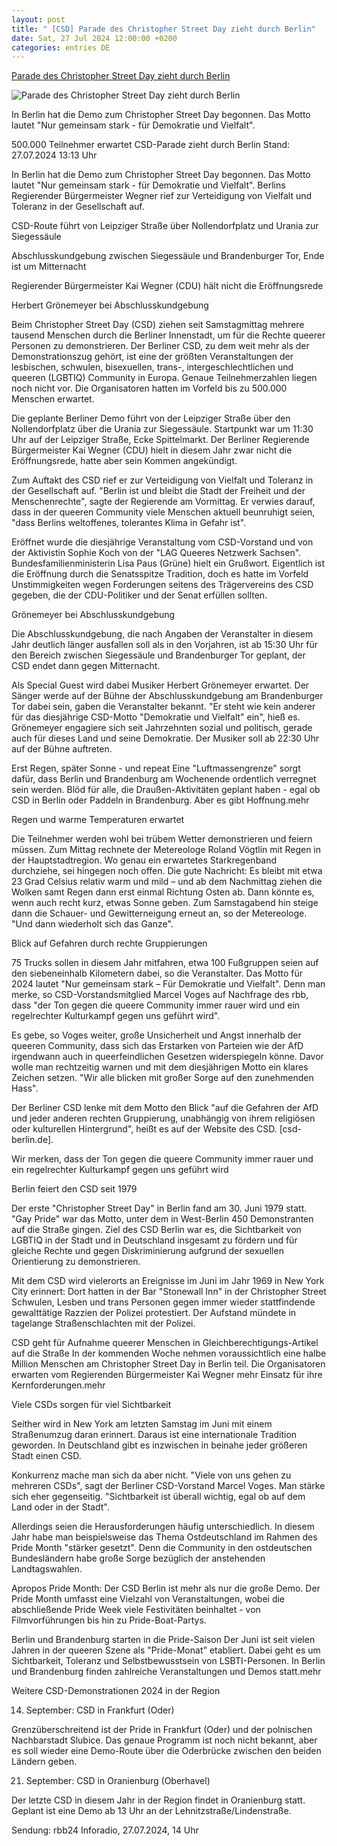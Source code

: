 ```yaml
---
layout: post
title: " [CSD] Parade des Christopher Street Day zieht durch Berlin"
date: Sat, 27 Jul 2024 12:00:00 +0200
categories: entries DE
---
```

[Parade des Christopher Street Day zieht durch Berlin](https://www.tagesschau.de/inland/gesellschaft/csd-berlin-122.html)

![Parade des Christopher Street Day zieht durch Berlin](https://images.tagesschau.de/image/16f62bbd-d6f2-4b2a-b131-11331579de78/AAABkPQK1Nc/AAABjwnlFvA/16x9-1280/rbb-csd-berlin-100.jpg)

In Berlin hat die Demo zum Christopher Street Day begonnen. Das Motto lautet "Nur gemeinsam stark - für Demokratie und Vielfalt".

500.000 Teilnehmer erwartet CSD-Parade zieht durch Berlin Stand: 27.07.2024 13:13 Uhr

In Berlin hat die Demo zum Christopher Street Day begonnen. Das Motto lautet "Nur gemeinsam stark - für Demokratie und Vielfalt". Berlins Regierender Bürgermeister Wegner rief zur Verteidigung von Vielfalt und Toleranz in der Gesellschaft auf.

CSD-Route führt von Leipziger Straße über Nollendorfplatz und Urania zur Siegessäule

Abschlusskundgebung zwischen Siegessäule und Brandenburger Tor, Ende ist um Mitternacht

Regierender Bürgermeister Kai Wegner (CDU) hält nicht die Eröffnungsrede

Herbert Grönemeyer bei Abschlusskundgebung

Beim Christopher Street Day (CSD) ziehen seit Samstagmittag mehrere tausend Menschen durch die Berliner Innenstadt, um für die Rechte queerer Personen zu demonstrieren. Der Berliner CSD, zu dem weit mehr als der Demonstrationszug gehört, ist eine der größten Veranstaltungen der lesbischen, schwulen, bisexuellen, trans-, intergeschlechtlichen und queeren (LGBTIQ) Community in Europa. Genaue Teilnehmerzahlen liegen noch nicht vor. Die Organisatoren hatten im Vorfeld bis zu 500.000 Menschen erwartet.

Die geplante Berliner Demo führt von der Leipziger Straße über den Nollendorfplatz über die Urania zur Siegessäule. Startpunkt war um 11:30 Uhr auf der Leipziger Straße, Ecke Spittelmarkt. Der Berliner Regierende Bürgermeister Kai Wegner (CDU) hielt in diesem Jahr zwar nicht die Eröffnungsrede, hatte aber sein Kommen angekündigt.



Zum Auftakt des CSD rief er zur Verteidigung von Vielfalt und Toleranz in der Gesellschaft auf. "Berlin ist und bleibt die Stadt der Freiheit und der Menschenrechte", sagte der Regierende am Vormittag. Er verwies darauf, dass in der queeren Community viele Menschen aktuell beunruhigt seien, "dass Berlins weltoffenes, tolerantes Klima in Gefahr ist".



Eröffnet wurde die diesjährige Veranstaltung vom CSD-Vorstand und von der Aktivistin Sophie Koch von der "LAG Queeres Netzwerk Sachsen". Bundesfamilienministerin Lisa Paus (Grüne) hielt ein Grußwort. Eigentlich ist die Eröffnung durch die Senatsspitze Tradition, doch es hatte im Vorfeld Unstimmigkeiten wegen Forderungen seitens des Trägervereins des CSD gegeben, die der CDU-Politiker und der Senat erfüllen sollten.



Grönemeyer bei Abschlusskundgebung

Die Abschlusskundgebung, die nach Angaben der Veranstalter in diesem Jahr deutlich länger ausfallen soll als in den Vorjahren, ist ab 15:30 Uhr für den Bereich zwischen Siegessäule und Brandenburger Tor geplant, der CSD endet dann gegen Mitternacht.



Als Special Guest wird dabei Musiker Herbert Grönemeyer erwartet. Der Sänger werde auf der Bühne der Abschlusskundgebung am Brandenburger Tor dabei sein, gaben die Veranstalter bekannt. "Er steht wie kein anderer für das diesjährige CSD-Motto "Demokratie und Vielfalt" ein", hieß es. Grönemeyer engagiere sich seit Jahrzehnten sozial und politisch, gerade auch für dieses Land und seine Demokratie. Der Musiker soll ab 22:30 Uhr auf der Bühne auftreten.

Erst Regen, später Sonne - und repeat Eine "Luftmassengrenze" sorgt dafür, dass Berlin und Brandenburg am Wochenende ordentlich verregnet sein werden. Blöd für alle, die Draußen-Aktivitäten geplant haben - egal ob CSD in Berlin oder Paddeln in Brandenburg. Aber es gibt Hoffnung.mehr

Regen und warme Temperaturen erwartet

Die Teilnehmer werden wohl bei trübem Wetter demonstrieren und feiern müssen. Zum Mittag rechnete der Metereologe Roland Vögtlin mit Regen in der Hauptstadtregion. Wo genau ein erwartetes Starkregenband durchziehe, sei hingegen noch offen. Die gute Nachricht: Es bleibt mit etwa 23 Grad Celsius relativ warm und mild – und ab dem Nachmittag ziehen die Wolken samt Regen dann erst einmal Richtung Osten ab. Dann könnte es, wenn auch recht kurz, etwas Sonne geben. Zum Samstagabend hin steige dann die Schauer- und Gewitterneigung erneut an, so der Metereologe. "Und dann wiederholt sich das Ganze".

Blick auf Gefahren durch rechte Gruppierungen

75 Trucks sollen in diesem Jahr mitfahren, etwa 100 Fußgruppen seien auf den siebeneinhalb Kilometern dabei, so die Veranstalter. Das Motto für 2024 lautet "Nur gemeinsam stark – Für Demokratie und Vielfalt". Denn man merke, so CSD-Vorstandsmitglied Marcel Voges auf Nachfrage des rbb, dass "der Ton gegen die queere Community immer rauer wird und ein regelrechter Kulturkampf gegen uns geführt wird".



Es gebe, so Voges weiter, große Unsicherheit und Angst innerhalb der queeren Community, dass sich das Erstarken von Parteien wie der AfD irgendwann auch in queerfeindlichen Gesetzen widerspiegeln könne. Davor wolle man rechtzeitig warnen und mit dem diesjährigen Motto ein klares Zeichen setzen. "Wir alle blicken mit großer Sorge auf den zunehmenden Hass".



Der Berliner CSD lenke mit dem Motto den Blick "auf die Gefahren der AfD und jeder anderen rechten Gruppierung, unabhängig von ihrem religiösen oder kulturellen Hintergrund", heißt es auf der Website des CSD. [csd-berlin.de].

Wir merken, dass der Ton gegen die queere Community immer rauer und ein regelrechter Kulturkampf gegen uns geführt wird

Berlin feiert den CSD seit 1979

Der erste "Christopher Street Day" in Berlin fand am 30. Juni 1979 statt. "Gay Pride" war das Motto, unter dem in West-Berlin 450 Demonstranten auf die Straße gingen. Ziel des CSD Berlin war es, die Sichtbarkeit von LGBTIQ in der Stadt und in Deutschland insgesamt zu fördern und für gleiche Rechte und gegen Diskriminierung aufgrund der sexuellen Orientierung zu demonstrieren.



Mit dem CSD wird vielerorts an Ereignisse im Juni im Jahr 1969 in New York City erinnert: Dort hatten in der Bar "Stonewall Inn" in der Christopher Street Schwulen, Lesben und trans Personen gegen immer wieder stattfindende gewalttätige Razzien der Polizei protestiert. Der Aufstand mündete in tagelange Straßenschlachten mit der Polizei.

CSD geht für Aufnahme queerer Menschen in Gleichberechtigungs-Artikel auf die Straße In der kommenden Woche nehmen voraussichtlich eine halbe Million Menschen am Christopher Street Day in Berlin teil. Die Organisatoren erwarten vom Regierenden Bürgermeister Kai Wegner mehr Einsatz für ihre Kernforderungen.mehr

Viele CSDs sorgen für viel Sichtbarkeit

Seither wird in New York am letzten Samstag im Juni mit einem Straßenumzug daran erinnert. Daraus ist eine internationale Tradition geworden. In Deutschland gibt es inzwischen in beinahe jeder größeren Stadt einen CSD.



Konkurrenz mache man sich da aber nicht. "Viele von uns gehen zu mehreren CSDs", sagt der Berliner CSD-Vorstand Marcel Voges. Man stärke sich eher gegenseitig. "Sichtbarkeit ist überall wichtig, egal ob auf dem Land oder in der Stadt".



Allerdings seien die Herausforderungen häufig unterschiedlich. In diesem Jahr habe man beispielsweise das Thema Ostdeutschland im Rahmen des Pride Month "stärker gesetzt". Denn die Community in den ostdeutschen Bundesländern habe große Sorge bezüglich der anstehenden Landtagswahlen.



Apropos Pride Month: Der CSD Berlin ist mehr als nur die große Demo. Der Pride Month umfasst eine Vielzahl von Veranstaltungen, wobei die abschließende Pride Week viele Festivitäten beinhaltet - von Filmvorführungen bis hin zu Pride-Boat-Partys.

Berlin und Brandenburg starten in die Pride-Saison Der Juni ist seit vielen Jahren in der queeren Szene als "Pride-Monat" etabliert. Dabei geht es um Sichtbarkeit, Toleranz und Selbstbewusstsein von LSBTI-Personen. In Berlin und Brandenburg finden zahlreiche Veranstaltungen und Demos statt.mehr

Weitere CSD-Demonstrationen 2024 in der Region





14. September: CSD in Frankfurt (Oder)



Grenzüberschreitend ist der Pride in Frankfurt (Oder) und der polnischen Nachbarstadt Slubice. Das genaue Programm ist noch nicht bekannt, aber es soll wieder eine Demo-Route über die Oderbrücke zwischen den beiden Ländern geben.







21. September: CSD in Oranienburg (Oberhavel)

Der letzte CSD in diesem Jahr in der Region findet in Oranienburg statt. Geplant ist eine Demo ab 13 Uhr an der Lehnitzstraße/Lindenstraße.





Sendung: rbb24 Inforadio, 27.07.2024, 14 Uhr

